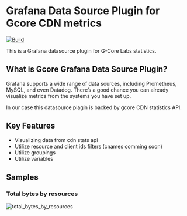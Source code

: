 # Grafana Data Source Plugin for Gcore CDN metrics

[![Build](https://github.com/G-Core/cdn-stats-datasource-plugin/actions/workflows/ci.yml/badge.svg)](https://github.com/G-Core/cdn-stats-datasource-plugin/actions/workflows/ci.yml)

This is a Grafana datasource plugin for G-Core Labs statistics.

## What is Gcore Grafana Data Source Plugin?

Grafana supports a wide range of data sources, including Prometheus, MySQL, and even Datadog. There’s a good chance you can already visualize metrics from the systems you have set up.

In our case this datasource plagin is backed by gcore CDN statistics API.

## Key Features

- Visualizing data from cdn stats api
- Utilize resource and client ids filters (cnames comming soon)
- Utilize groupings
- Utilize variables

## Samples

### Total bytes by resources

![total_bytes_by_resources](https://github.com/G-Core/cdn-stats-datasource-plugin/blob/master/screenshots/total_bytes_by_resources.png?raw=true)

